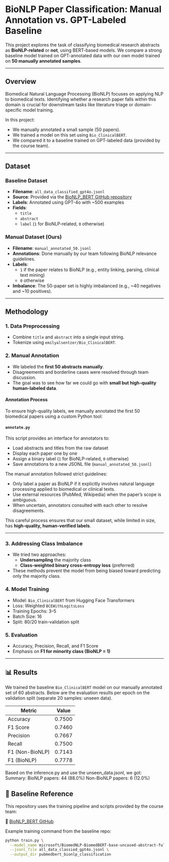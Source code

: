 # BioNLP Paper Classification: Manual Annotation vs. GPT-Labeled Baseline

This project explores the task of classifying biomedical research abstracts as **BioNLP-related** or **not**, using BERT-based models. We compare a strong baseline model trained on GPT-annotated data with our own model trained on **50 manually annotated samples**.

---

## Overview

Biomedical Natural Language Processing (BioNLP) focuses on applying NLP to biomedical texts. Identifying whether a research paper falls within this domain is crucial for downstream tasks like literature triage or domain-specific model training.

In this project:
- We manually annotated a small sample (50 papers).
- We trained a model on this set using `Bio_ClinicalBERT`.
- We compared it to a baseline trained on GPT-labeled data (provided by the course team).

---

## Dataset

### Baseline Dataset
- **Filename**: `all_data_classified_gpt4o.jsonl`
- **Source**: Provided via the [BioNLP_BERT GitHub repository](https://github.com/YinYuBB/BioNLP_BERT)
- **Labels**: Annotated using GPT-4o with ~500 examples
- **Fields**:
  - `title`
  - `abstract`
  - `label` (`1` for BioNLP-related, `0` otherwise)

### Manual Dataset (Ours)
- **Filename**: `manual_annotated_50.jsonl`
- **Annotations**: Done manually by our team following BioNLP relevance guidelines.
- **Labels**:
  - `1` if the paper relates to BioNLP (e.g., entity linking, parsing, clinical text mining)
  - `0` otherwise
- **Imbalance**: The 50-paper set is highly imbalanced (e.g., ~40 negatives and ~10 positives).

---

## Methodology

### 1. Data Preprocessing
- Combine `title` and `abstract` into a single input string.
- Tokenize using `emilyalsentzer/Bio_ClinicalBERT`.

### 2. Manual Annotation
- We labeled the **first 50 abstracts manually**.
- Disagreements and borderline cases were resolved through team discussion.
- The goal was to see how far we could go with **small but high-quality human-labeled data**.
#### Annotation Process

To ensure high-quality labels, we manually annotated the first 50 biomedical papers using a custom Python tool:

#### `annotate.py`

This script provides an interface for annotators to:

- Load abstracts and titles from the raw dataset
- Display each paper one by one
- Assign a binary label (`1` for BioNLP-related, `0` otherwise)
- Save annotations to a new JSONL file (`manual_annotated_50.jsonl`)

The manual annotation followed strict guidelines:
- Only label a paper as BioNLP if it explicitly involves natural language processing applied to biomedical or clinical texts.
- Use external resources (PubMed, Wikipedia) when the paper’s scope is ambiguous.
- When uncertain, annotators consulted with each other to resolve disagreements.

This careful process ensures that our small dataset, while limited in size, has **high-quality, human-verified labels**.

---



### 3. Addressing Class Imbalance
- We tried two approaches:
  - **Undersampling** the majority class
  - **Class-weighted binary cross-entropy loss** (preferred)
- These methods prevent the model from being biased toward predicting only the majority class.

### 4. Model Training
- Model: `Bio_ClinicalBERT` from Hugging Face Transformers
- Loss: Weighted `BCEWithLogitsLoss`
- Training Epochs: 3–5
- Batch Size: 16
- Split: 80/20 train-validation split

### 5. Evaluation
- Accuracy, Precision, Recall, and F1 Score
- Emphasis on **F1 for minority class (BioNLP = 1)**

---

## 📊 Results

We trained the baseline `Bio_ClinicalBERT` model on our manually annotated set of 60 abstracts. Below are the evaluation results per epoch on the validation split (separate 20 samples: unseen data).

| Metric          | Value   |
|-----------------|---------|
| Accuracy        | 0.7500  |
| F1 Score        | 0.7460  |
| Precision       | 0.7667  |
| Recall          | 0.7500  |
| F1 (Non-BioNLP) | 0.7143  |
| F1 (BioNLP)     | 0.7778  |

Based on the inference.py and use the unseen_data.jsonl, we got: 
Summary:
  BioNLP papers: 44 (88.0%)
  Non-BioNLP papers: 6 (12.0%)




## 🔗 Baseline Reference

This repository uses the training pipeline and scripts provided by the course team:

🔗 [BioNLP_BERT GitHub](https://github.com/YinYuBB/BioNLP_BERT)

Example training command from the baseline repo:

```bash
python train.py \
  --model_name microsoft/BiomedNLP-BiomedBERT-base-uncased-abstract-fulltext \
  --jsonl_file all_data_classied_gpt4o.jsonl \
  --output_dir pubmedbert_bionlp_classification

